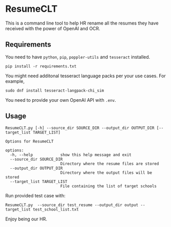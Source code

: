 # ResumeCLT

This is a command line tool to help HR rename all the resumes they have received with the power of OpenAI and OCR.

## Requirements

You need to have `python`, `pip`, `poppler-utils` and `tesseract` installed.

```
pip install -r requirements.txt
```

You might need additonal tesseract language packs per your use cases. For example,

```
sudo dnf install tesseract-langpack-chi_sim
```

You need to provide your own OpenAI API with `.env`.

## Usage

```
ResumeCLT.py [-h] --source_dir SOURCE_DIR --output_dir OUTPUT_DIR [--target_list TARGET_LIST]

Options for ResumeCLT

options:
  -h, --help            show this help message and exit
  --source_dir SOURCE_DIR
                        Directory where the resume files are stored
  --output_dir OUTPUT_DIR
                        Directory where the output files will be stored
  --target_list TARGET_LIST
                        File containing the list of target schools
```

Run provided test case with:

```
ResumeCLT.py  --source_dir test_resume --output_dir output --target_list test_school_list.txt
```

Enjoy being our HR.
